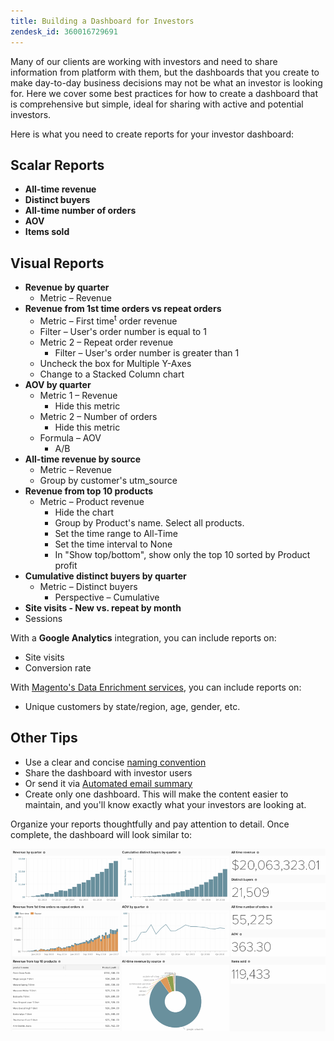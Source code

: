 ```yaml
---
title: Building a Dashboard for Investors
zendesk_id: 360016729691
---
```


Many of our clients are working with investors and need to share information from platform with them, but the dashboards that you create to make day-to-day business decisions may not be what an investor is looking for. Here we cover some best practices for how to create a dashboard that is comprehensive but simple, ideal for sharing with active and potential investors.

Here is what you need to create reports for your investor dashboard:

## Scalar Reports

* **All-time revenue**
* **Distinct buyers**
* **All-time number of orders**
* **AOV**
* **Items sold**

## Visual Reports

* **Revenue by quarter**
    * Metric – Revenue
* **Revenue from 1st time orders vs repeat orders**
    * Metric – First time<sup>t</sup> order revenue
    * Filter – User's order number is equal to 1
  * Metric 2 – Repeat order revenue
    * Filter – User's order number is greater than 1
  * Uncheck the box for Multiple Y-Axes
  * Change to a Stacked Column chart
* **AOV by quarter**
  * Metric 1 – Revenue
    * Hide this metric
  * Metric 2 – Number of orders
    * Hide this metric
  * Formula – AOV
    * A/B
* **All-time revenue by source**
  * Metric – Revenue
  * Group by customer's utm_source
* **Revenue from top 10 products**
  * Metric – Product revenue
    * Hide the chart
    * Group by Product's name. Select all products.
    * Set the time range to All-Time
    * Set the time interval to None
    * In "Show top/bottom", show only the top 10 sorted by Product profit
* **Cumulative distinct buyers by quarter**
  * Metric – Distinct buyers
    * Perspective – Cumulative
* **Site visits - New vs. repeat by month**
* Sessions

With a **Google Analytics** integration, you can include reports on:

* Site visits
* Conversion rate

With [Magento's Data Enrichment services](https://magento.com/services), you can include reports on:

* Unique customers by state/region, age, gender, etc.

## Other Tips

* Use a clear and concise [naming convention](../best-practices/naming-elements.md)
* Share the dashboard with investor users
* Or send it via [Automated email summary](../data-user/export-data/email-summaries.md)
* Create only one dashboard. This will make the content easier to maintain, and you'll know exactly what your investors are looking at.

Organize your reports thoughtfully and pay attention to detail. Once complete, the dashboard will look similar to:

![](../assets/mceclip0.png)
